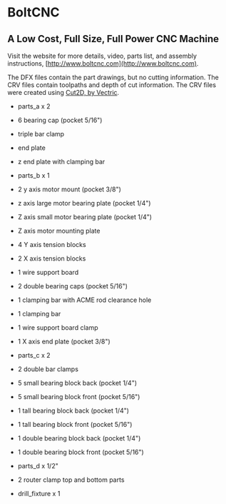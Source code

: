 # BoltCNC
## A Low Cost, Full Size, Full Power CNC Machine

Visit the website for more details, video, parts list, and assembly instructions, [http://www.boltcnc.com](http://www.boltcnc.com).

The DFX files contain the part drawings, but no cutting information.  The CRV files contain toolpaths and depth of cut information.  The CRV files were created using [Cut2D, by Vectric](http://www.vectric.com/products/cut2d.html).

* parts_a x 2
 * 6 bearing cap (pocket 5/16")
 * triple bar clamp
 * end plate
 * z end plate with clamping bar

* parts_b x 1
 * 2 y axis motor mount (pocket 3/8")
 * z axis large motor bearing plate (pocket 1/4")
 * Z axis small motor bearing plate (pocket 1/4")
 * Z axis motor mounting plate
 * 4 Y axis tension blocks
 * 2 X axis tension blocks
 * 1 wire support board
 * 2 double bearing caps (pocket 5/16")
 * 1 clamping bar with ACME rod clearance hole
 * 1 clamping bar
 * 1 wire support board clamp
 * 1 X axis end plate (pocket 3/8")

* parts_c x 2
 * 2 double bar clamps
 * 5 small bearing block back (pocket 1/4")
 * 5 small bearing block front (pocket 5/16")
 * 1 tall bearing block back (pocket 1/4")
 * 1 tall bearing block front (pocket 5/16")
 * 1 double bearing block back (pocket 1/4")
 * 1 double bearing block front (pocket 5/16")

* parts_d x 1/2"
 * 2 router clamp top and bottom parts

* drill_fixture x 1
